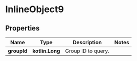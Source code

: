 
# InlineObject9

## Properties
Name | Type | Description | Notes
------------ | ------------- | ------------- | -------------
**groupId** | **kotlin.Long** | Group ID to query. | 



